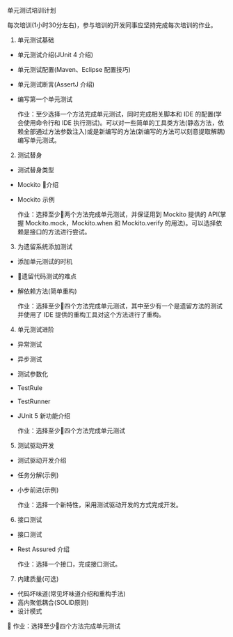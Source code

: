 单元测试培训计划

每次培训(1小时30分左右)，参与培训的开发同事应坚持完成每次培训的作业。

1. 单元测试基础
  * 单元测试介绍(JUnit 4 介绍)
  * 单元测试配置(Maven、Eclipse 配置技巧)
  * 单元测试断言(AssertJ 介绍)
  * 编写第一个单元测试

    作业：至少选择一个方法完成单元测试，同时完成相关脚本和 IDE 的配置(学会使用命令行和 IDE 执行测试)。可以对一些简单的工具类方法(静态方法，依赖全部通过方法参数注入)或是新编写的方法(新编写的方法可以刻意提取解耦)编写单元测试。

2. 测试替身
  * 测试替身类型
  * Mockito 介绍
  * Mockito 示例

    作业：选择至少两个方法完成单元测试，并保证用到 Mockito 提供的 API(掌握 Mockito.mock，Mockito.when 和 Mockito.verify 的用法)。可以选择依赖是接口的方法进行尝试。

3. 为遗留系统添加测试
  * 添加单元测试的时机
  * 遗留代码测试的难点
  * 解依赖方法(简单重构)

    作业：选择至少四个方法完成单元测试，其中至少有一个是遗留方法的测试并使用了 IDE 提供的重构工具对这个方法进行了重构。

4. 单元测试进阶
  * 异常测试
  * 异步测试
  * 测试参数化
  * TestRule
  * TestRunner
  * JUnit 5 新功能介绍

    作业：选择至少四个方法完成单元测试

5. 测试驱动开发
  * 测试驱动开发介绍
  * 任务分解(示例)
  * 小步前进(示例)

    作业：选择一个新特性，采用测试驱动开发的方式完成开发。

6. 接口测试
  * 接口测试
  * Rest Assured 介绍

    作业：选择一个接口，完成接口测试。

7. 内建质量(可选)
  * 代码坏味道(常见坏味道介绍和重构手法)
  * 高内聚低耦合(SOLID原则)
  * 设计模式

    作业：选择至少四个方法完成单元测试
